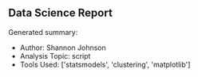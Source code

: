 ## Data Science Report

Generated summary:

- Author: Shannon Johnson
- Analysis Topic: script
- Tools Used: ['statsmodels', 'clustering', 'matplotlib']
